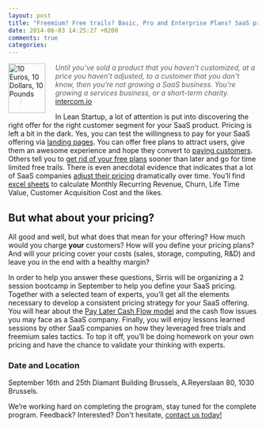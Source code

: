 ```yaml
---
layout: post
title: "Freemium? Free trails? Basic, Pro and Enterprise Plans? SaaS pricing is hard!"
date: 2014-06-03 14:25:27 +0200
comments: true
categories: 
---
```

<a href="https://www.flickr.com/photos/59937401@N07/5857188778" title="10 Euros, 10 Dollars, 10 Pounds by Images Money, on Flickr"><img src="https://farm4.staticflickr.com/3177/5857188778_9400dcdbec_t.jpg" width="75" height="100" alt="10 Euros, 10 Dollars, 10 Pounds" style="float:left; margin: 0 20px 10px 0"></a>
> *Until you’ve sold a product that you haven’t customized, at a price you haven’t adjusted, to a customer that you don’t know, then you’re not growing a SaaS business. You’re growing a services business, or a short-term charity.* [intercom.io](http://insideintercom.io/the-right-type-of-revenue/)

<!-- more -->
In Lean Startup, a lot of attention is put into discovering the right offer for the right customer segment for your SaaS product. Pricing is left a bit in the dark. Yes, you can test the willingness to pay for your  SaaS offering via [landing pages](http://blog.bufferapp.com/idea-to-paying-customers-in-7-weeks-how-we-did-it). You can offer free plans to attract users, give them an awesome experience and hope they convert to [paying customers](http://www.forentrepreneurs.com/time-to-wow/). Others tell you to [get rid of your free plans](http://blog.kissmetrics.com/scalable-sales-models/) sooner than later and go for time limited free trails. There is even anecdotal evidence that indicates that a lot of SaaS companies [adjust their pricing](http://www.launchbit.com/blog/how-do-saas-companies-change-their-pricing-over-time/) dramatically over time. You’ll find [excel sheets](http://andrewchen.co/2013/10/24/the-easiest-spreadsheet-for-churn-mrr-and-cohort-analysis-guest-post/) to calculate Monthly Recurring Revenue, Churn, Life Time Value, Customer Acquisition Cost and the likes.

## But what about your pricing?
All good and well, but what does that mean for your offering? How much would you charge **your** customers? How will you define your pricing plans?  And will your pricing cover your costs (sales, storage, computing, R&D) and leave you in the end with a healthy margin? 
 
In order to help you answer these questions, Sirris will be organizing a 2 session bootcamp in September to help you define your SaaS pricing. Together with a selected team of experts, you’ll get all the elements necessary to develop a consistent pricing strategy for your SaaS offering. You will hear about the [Pay Later Cash Flow model](http://www.slideshare.net/omohout/the-pay-later-cash-flow-model-for-software-companies-explained-in-just-10-slides) and the cash flow issues you may face as a SaaS company. Finally, you will enjoy lessons learned sessions by other SaaS companies on how they leveraged free trials and freemium sales tactics. To top it off, you’ll be doing homework on your own pricing and have the chance to validate your thinking with experts.

### Date and Location
September 16th and 25th
Diamant Building Brussels, A.Reyerslaan 80, 1030 Brussels.

We’re working hard on completing the program, stay tuned for the complete program. Feedback? Interested? Don't hesitate, [contact us today!](/pricing-contact)

